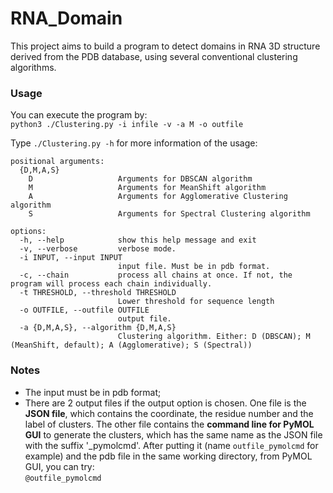 # RNA_Domain
This project aims to build a program to detect domains in RNA 3D structure derived from the PDB database, using several conventional clustering algorithms.

### Usage
You can execute the program by:<br>
```python3 ./Clustering.py -i infile -v -a M -o outfile  ```

Type ```./Clustering.py -h``` for more information of the usage:
```
positional arguments:
  {D,M,A,S}
    D                   Arguments for DBSCAN algorithm
    M                   Arguments for MeanShift algorithm
    A                   Arguments for Agglomerative Clustering algorithm
    S                   Arguments for Spectral Clustering algorithm

options:
  -h, --help            show this help message and exit
  -v, --verbose         verbose mode.
  -i INPUT, --input INPUT
                        input file. Must be in pdb format.
  -c, --chain           process all chains at once. If not, the program will process each chain individually.
  -t THRESHOLD, --threshold THRESHOLD
                        Lower threshold for sequence length
  -o OUTFILE, --outfile OUTFILE
                        output file.
  -a {D,M,A,S}, --algorithm {D,M,A,S}
                        Clustering algorithm. Either: D (DBSCAN); M (MeanShift, default); A (Agglomerative); S (Spectral))
```
### Notes
- The input must be in pdb format;
- There are 2 output files if the output option is chosen. One file is the **JSON file**, which contains the coordinate, the residue number and the label of clusters. The other file contains the **command line for PyMOL GUI** to generate the clusters, which has the same name as the JSON file with the suffix '_pymolcmd'. After putting it (name ```outfile_pymolcmd``` for example) and the pdb file in the same working directory, from PyMOL GUI, you can try: <br>
```@outfile_pymolcmd ```
